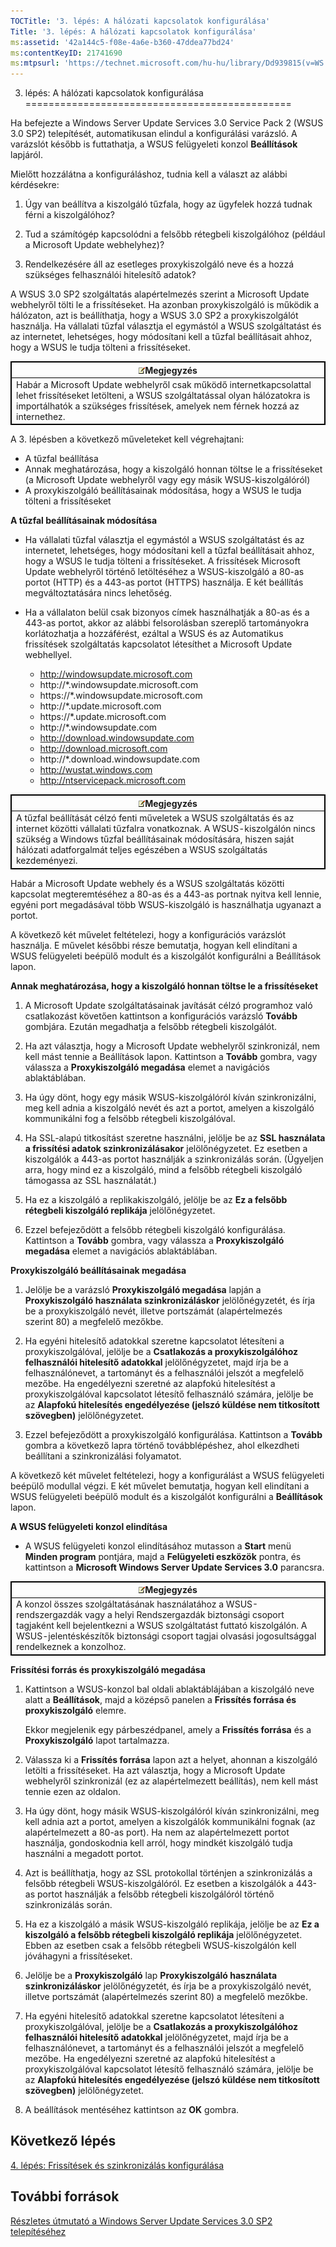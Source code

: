 ```yaml
---
TOCTitle: '3. lépés: A hálózati kapcsolatok konfigurálása'
Title: '3. lépés: A hálózati kapcsolatok konfigurálása'
ms:assetid: '42a144c5-f08e-4a6e-b360-47ddea77bd24'
ms:contentKeyID: 21741690
ms:mtpsurl: 'https://technet.microsoft.com/hu-hu/library/Dd939815(v=WS.10)'
---
```


3. lépés: A hálózati kapcsolatok konfigurálása
==============================================

Ha befejezte a Windows Server Update Services 3.0 Service Pack 2 (WSUS 3.0 SP2) telepítését, automatikusan elindul a konfigurálási varázsló. A varázslót később is futtathatja, a WSUS felügyeleti konzol **Beállítások** lapjáról.

Mielőtt hozzálátna a konfiguráláshoz, tudnia kell a választ az alábbi kérdésekre:

1. Úgy van beállítva a kiszolgáló tűzfala, hogy az ügyfelek hozzá tudnak férni a kiszolgálóhoz?

2. Tud a számítógép kapcsolódni a felsőbb rétegbeli kiszolgálóhoz (például a Microsoft Update webhelyhez)?

3. Rendelkezésére áll az esetleges proxykiszolgáló neve és a hozzá szükséges felhasználói hitelesítő adatok?

A WSUS 3.0 SP2 szolgáltatás alapértelmezés szerint a Microsoft Update webhelyről tölti le a frissítéseket. Ha azonban proxykiszolgáló is működik a hálózaton, azt is beállíthatja, hogy a WSUS 3.0 SP2 a proxykiszolgálót használja. Ha vállalati tűzfal választja el egymástól a WSUS szolgáltatást és az internetet, lehetséges, hogy módosítani kell a tűzfal beállításait ahhoz, hogy a WSUS le tudja tölteni a frissítéseket.

 
<table style="border:1px solid black;">
<colgroup>
<col width="100%" />
</colgroup>
<thead>
<tr class="header">
<th style="border:1px solid black;" ><img src="images/Dd939815.note(WS.10).gif" />Megjegyzés</th>
</tr>
</thead>
<tbody>
<tr class="odd">
<td style="border:1px solid black;">Habár a Microsoft Update webhelyről csak működő internetkapcsolattal lehet frissítéseket letölteni, a WSUS szolgáltatással olyan hálózatokra is importálhatók a szükséges frissítések, amelyek nem férnek hozzá az internethez.
</td>
</tr>
</tbody>
</table>
 

A 3. lépésben a következő műveleteket kell végrehajtani:

-   A tűzfal beállítása
-   Annak meghatározása, hogy a kiszolgáló honnan töltse le a frissítéseket (a Microsoft Update webhelyről vagy egy másik WSUS-kiszolgálóról)
-   A proxykiszolgáló beállításainak módosítása, hogy a WSUS le tudja tölteni a frissítéseket

**A tűzfal beállításainak módosítása**
-   Ha vállalati tűzfal választja el egymástól a WSUS szolgáltatást és az internetet, lehetséges, hogy módosítani kell a tűzfal beállításait ahhoz, hogy a WSUS le tudja tölteni a frissítéseket. A frissítések Microsoft Update webhelyről történő letöltéséhez a WSUS-kiszolgáló a 80-as portot (HTTP) és a 443-as portot (HTTPS) használja. E két beállítás megváltoztatására nincs lehetőség.

-   Ha a vállalaton belül csak bizonyos címek használhatják a 80-as és a 443-as portot, akkor az alábbi felsorolásban szereplő tartományokra korlátozhatja a hozzáférést, ezáltal a WSUS és az Automatikus frissítések szolgáltatás kapcsolatot létesíthet a Microsoft Update webhellyel.

    -   http://windowsupdate.microsoft.com
    -   http://\*.windowsupdate.microsoft.com
    -   https://\*.windowsupdate.microsoft.com
    -   http://\*.update.microsoft.com
    -   https://\*.update.microsoft.com
    -   http://\*.windowsupdate.com
    -   http://download.windowsupdate.com
    -   http://download.microsoft.com
    -   http://\*.download.windowsupdate.com
    -   http://wustat.windows.com
    -   http://ntservicepack.microsoft.com

 
<table style="border:1px solid black;">
<colgroup>
<col width="100%" />
</colgroup>
<thead>
<tr class="header">
<th style="border:1px solid black;" ><img src="images/Dd939815.note(WS.10).gif" />Megjegyzés</th>
</tr>
</thead>
<tbody>
<tr class="odd">
<td style="border:1px solid black;">A tűzfal beállítását célzó fenti műveletek a WSUS szolgáltatás és az internet közötti vállalati tűzfalra vonatkoznak. A WSUS-kiszolgálón nincs szükség a Windows tűzfal beállításainak módosítására, hiszen saját hálózati adatforgalmát teljes egészében a WSUS szolgáltatás kezdeményezi.
</td>
</tr>
</tbody>
</table>
 

Habár a Microsoft Update webhely és a WSUS szolgáltatás közötti kapcsolat megteremtéséhez a 80-as és a 443-as portnak nyitva kell lennie, egyéni port megadásával több WSUS-kiszolgáló is használhatja ugyanazt a portot.

A következő két művelet feltételezi, hogy a konfigurációs varázslót használja. E művelet későbbi része bemutatja, hogyan kell elindítani a WSUS felügyeleti beépülő modult és a kiszolgálót konfigurálni a Beállítások lapon.

**Annak meghatározása, hogy a kiszolgáló honnan töltse le a frissítéseket**
1.  A Microsoft Update szolgáltatásainak javítását célzó programhoz való csatlakozást követően kattintson a konfigurációs varázsló **Tovább** gombjára. Ezután megadhatja a felsőbb rétegbeli kiszolgálót.

2.  Ha azt választja, hogy a Microsoft Update webhelyről szinkronizál, nem kell mást tennie a Beállítások lapon. Kattintson a **Tovább** gombra, vagy válassza a **Proxykiszolgáló megadása** elemet a navigációs ablaktáblában.

3.  Ha úgy dönt, hogy egy másik WSUS-kiszolgálóról kíván szinkronizálni, meg kell adnia a kiszolgáló nevét és azt a portot, amelyen a kiszolgáló kommunikálni fog a felsőbb rétegbeli kiszolgálóval.

4.  Ha SSL-alapú titkosítást szeretne használni, jelölje be az **SSL használata a frissítési adatok szinkronizálásakor** jelölőnégyzetet. Ez esetben a kiszolgálók a 443-as portot használják a szinkronizálás során. (Ügyeljen arra, hogy mind ez a kiszolgáló, mind a felsőbb rétegbeli kiszolgáló támogassa az SSL használatát.)

5.  Ha ez a kiszolgáló a replikakiszolgáló, jelölje be az **Ez a felsőbb rétegbeli kiszolgáló replikája** jelölőnégyzetet.

6.  Ezzel befejeződött a felsőbb rétegbeli kiszolgáló konfigurálása. Kattintson a **Tovább** gombra, vagy válassza a **Proxykiszolgáló megadása** elemet a navigációs ablaktáblában.

**Proxykiszolgáló beállításainak megadása**
1.  Jelölje be a varázsló **Proxykiszolgáló megadása** lapján a **Proxykiszolgáló használata szinkronizáláskor** jelölőnégyzetét, és írja be a proxykiszolgáló nevét, illetve portszámát (alapértelmezés szerint 80) a megfelelő mezőkbe.

2.  Ha egyéni hitelesítő adatokkal szeretne kapcsolatot létesíteni a proxykiszolgálóval, jelölje be a **Csatlakozás a proxykiszolgálóhoz felhasználói hitelesítő adatokkal** jelölőnégyzetet, majd írja be a felhasználónevet, a tartományt és a felhasználói jelszót a megfelelő mezőbe. Ha engedélyezni szeretné az alapfokú hitelesítést a proxykiszolgálóval kapcsolatot létesítő felhasználó számára, jelölje be az **Alapfokú hitelesítés engedélyezése (jelszó küldése nem titkosított szövegben)** jelölőnégyzetet.

3.  Ezzel befejeződött a proxykiszolgáló konfigurálása. Kattintson a **Tovább** gombra a következő lapra történő továbblépéshez, ahol elkezdheti beállítani a szinkronizálási folyamatot.

A következő két művelet feltételezi, hogy a konfigurálást a WSUS felügyeleti beépülő modullal végzi. E két művelet bemutatja, hogyan kell elindítani a WSUS felügyeleti beépülő modult és a kiszolgálót konfigurálni a **Beállítások** lapon.

**A WSUS felügyeleti konzol elindítása**
-   A WSUS felügyeleti konzol elindításához mutasson a **Start** menü **Minden program** pontjára, majd a **Felügyeleti eszközök** pontra, és kattintson a **Microsoft Windows Server Update Services 3.0** parancsra.

 
<table style="border:1px solid black;">
<colgroup>
<col width="100%" />
</colgroup>
<thead>
<tr class="header">
<th style="border:1px solid black;" ><img src="images/Dd939815.note(WS.10).gif" />Megjegyzés</th>
</tr>
</thead>
<tbody>
<tr class="odd">
<td style="border:1px solid black;">A konzol összes szolgáltatásának használatához a WSUS-rendszergazdák vagy a helyi Rendszergazdák biztonsági csoport tagjaként kell bejelentkezni a WSUS szolgáltatást futtató kiszolgálón. A WSUS-jelentéskészítők biztonsági csoport tagjai olvasási jogosultsággal rendelkeznek a konzolhoz.
</td>
</tr>
</tbody>
</table>
 

**Frissítési forrás és proxykiszolgáló megadása**
1.  Kattintson a WSUS-konzol bal oldali ablaktáblájában a kiszolgáló neve alatt a **Beállítások**, majd a középső panelen a **Frissítés forrása és proxykiszolgáló** elemre.

    Ekkor megjelenik egy párbeszédpanel, amely a **Frissítés forrása** és a **Proxykiszolgáló** lapot tartalmazza.

2.  Válassza ki a **Frissítés forrása** lapon azt a helyet, ahonnan a kiszolgáló letölti a frissítéseket. Ha azt választja, hogy a Microsoft Update webhelyről szinkronizál (ez az alapértelmezett beállítás), nem kell mást tennie ezen az oldalon.

3.  Ha úgy dönt, hogy másik WSUS-kiszolgálóról kíván szinkronizálni, meg kell adnia azt a portot, amelyen a kiszolgálók kommunikálni fognak (az alapértelmezett a 80-as port). Ha nem az alapértelmezett portot használja, gondoskodnia kell arról, hogy mindkét kiszolgáló tudja használni a megadott portot.

4.  Azt is beállíthatja, hogy az SSL protokollal történjen a szinkronizálás a felsőbb rétegbeli WSUS-kiszolgálóról. Ez esetben a kiszolgálók a 443-as portot használják a felsőbb rétegbeli kiszolgálóról történő szinkronizálás során.

5.  Ha ez a kiszolgáló a másik WSUS-kiszolgáló replikája, jelölje be az **Ez a kiszolgáló a felsőbb rétegbeli kiszolgáló replikája** jelölőnégyzetet. Ebben az esetben csak a felsőbb rétegbeli WSUS-kiszolgálón kell jóváhagyni a frissítéseket.

6.  Jelölje be a **Proxykiszolgáló** lap **Proxykiszolgáló használata szinkronizáláskor** jelölőnégyzetét, és írja be a proxykiszolgáló nevét, illetve portszámát (alapértelmezés szerint 80) a megfelelő mezőkbe.

7.  Ha egyéni hitelesítő adatokkal szeretne kapcsolatot létesíteni a proxykiszolgálóval, jelölje be a **Csatlakozás a proxykiszolgálóhoz felhasználói hitelesítő adatokkal** jelölőnégyzetet, majd írja be a felhasználónevet, a tartományt és a felhasználói jelszót a megfelelő mezőbe. Ha engedélyezni szeretné az alapfokú hitelesítést a proxykiszolgálóval kapcsolatot létesítő felhasználó számára, jelölje be az **Alapfokú hitelesítés engedélyezése (jelszó küldése nem titkosított szövegben)** jelölőnégyzetet.

8.  A beállítások mentéséhez kattintson az **OK** gombra.

Következő lépés
---------------

[4. lépés: Frissítések és szinkronizálás konfigurálása](https://technet.microsoft.com/deeaa7e1-9b50-45cb-9537-d75f70de3405)

További források
----------------

[Részletes útmutató a Windows Server Update Services 3.0 SP2 telepítéséhez](https://technet.microsoft.com/4b504edc-93b3-45b0-a7e8-d0107f1a4442)
